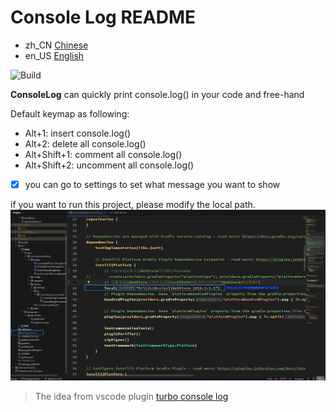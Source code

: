 # Console Log README
- zh_CN [Chinese](./README.md)
- en_US [English](./README.en_US.md)

![Build](https://github.com/Littledogdudu/ConsoleLog/workflows/Build/badge.svg)

<!-- Plugin description -->
**ConsoleLog** can quickly print console.log() in your code and free-hand

Default keymap as following:
- Alt+1: insert console.log()
- Alt+2: delete all console.log()
- Alt+Shift+1: comment all console.log()
- Alt+Shift+2: uncomment all console.log()

- [x] you can go to settings to set what message you want to show

if you want to run this project, please modify the local path.
![modifyLocal](https://github.com/Littledogdudu/ConsoleLog/blob/master/.github/readme/buildModifyLocal.png)

> The idea from vscode plugin [turbo console log](https://github.com/Chakroun-Anas/turbo-console-log)
<!-- Plugin description end -->